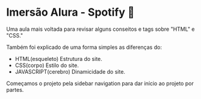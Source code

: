 # Imersão Alura - Spotify 🎵

Uma aula mais voltada para revisar alguns conseitos e tags sobre "HTML" e "CSS."

Também foi explicado de uma forma simples as diferenças do: 
- HTML(esqueleto) 
Estrutura do site.
- CSS(corpo)
Estilo do site. 
- JAVASCRIPT(cerebro)
Dinamicidade do site.

Começamos o projeto pela sidebar navigation para dar início ao projeto por partes.